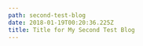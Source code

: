 ```yaml
---
path: second-test-blog
date: 2018-01-19T00:20:36.225Z
title: Title for My Second Test Blog
---
```


